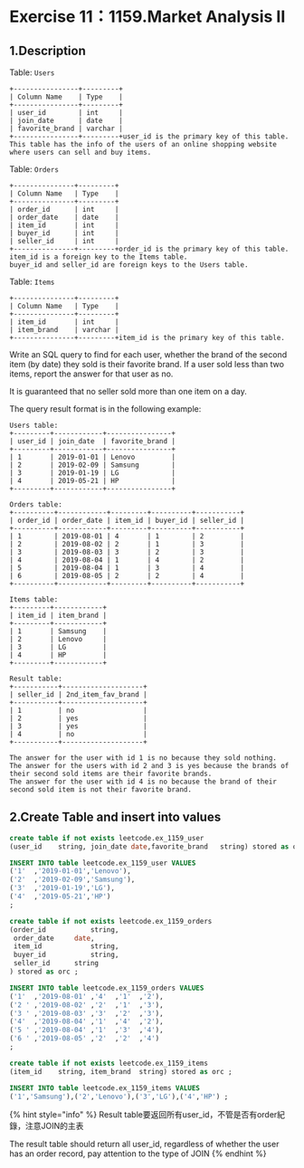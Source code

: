 # Exercise 11：1159.Market Analysis II

## 1.Description

Table: `Users`

```
+----------------+---------+
| Column Name    | Type    |
+----------------+---------+
| user_id        | int     |
| join_date      | date    |
| favorite_brand | varchar |
+----------------+---------+user_id is the primary key of this table.
This table has the info of the users of an online shopping website where users can sell and buy items.
```

Table: `Orders`

```
+---------------+---------+
| Column Name   | Type    |
+---------------+---------+
| order_id      | int     |
| order_date    | date    |
| item_id       | int     |
| buyer_id      | int     |
| seller_id     | int     |
+---------------+---------+order_id is the primary key of this table.
item_id is a foreign key to the Items table.
buyer_id and seller_id are foreign keys to the Users table.
```

Table: `Items`

```
+---------------+---------+
| Column Name   | Type    |
+---------------+---------+
| item_id       | int     |
| item_brand    | varchar |
+---------------+---------+item_id is the primary key of this table.
```

Write an SQL query to find for each user, whether the brand of the second item (by date) they sold is their favorite brand. If a user sold less than two items, report the answer for that user as no.

It is guaranteed that no seller sold more than one item on a day.

The query result format is in the following example:

```
Users table:
+---------+------------+----------------+
| user_id | join_date  | favorite_brand |
+---------+------------+----------------+
| 1       | 2019-01-01 | Lenovo         |
| 2       | 2019-02-09 | Samsung        |
| 3       | 2019-01-19 | LG             |
| 4       | 2019-05-21 | HP             |
+---------+------------+----------------+

Orders table:
+----------+------------+---------+----------+-----------+
| order_id | order_date | item_id | buyer_id | seller_id |
+----------+------------+---------+----------+-----------+
| 1        | 2019-08-01 | 4       | 1        | 2         |
| 2        | 2019-08-02 | 2       | 1        | 3         |
| 3        | 2019-08-03 | 3       | 2        | 3         |
| 4        | 2019-08-04 | 1       | 4        | 2         |
| 5        | 2019-08-04 | 1       | 3        | 4         |
| 6        | 2019-08-05 | 2       | 2        | 4         |
+----------+------------+---------+----------+-----------+

Items table:
+---------+------------+
| item_id | item_brand |
+---------+------------+
| 1       | Samsung    |
| 2       | Lenovo     |
| 3       | LG         |
| 4       | HP         |
+---------+------------+

Result table:
+-----------+--------------------+
| seller_id | 2nd_item_fav_brand |
+-----------+--------------------+
| 1         | no                 |
| 2         | yes                |
| 3         | yes                |
| 4         | no                 |
+-----------+--------------------+

The answer for the user with id 1 is no because they sold nothing.
The answer for the users with id 2 and 3 is yes because the brands of their second sold items are their favorite brands.
The answer for the user with id 4 is no because the brand of their second sold item is not their favorite brand.
```

## 2.Create Table and insert into values

```sql
create table if not exists leetcode.ex_1159_user
(user_id	string, join_date date,favorite_brand	string) stored as orc ;

INSERT INTO table leetcode.ex_1159_user VALUES
('1'  ,'2019-01-01','Lenovo'), 
('2'  ,'2019-02-09','Samsung'), 
('3'  ,'2019-01-19','LG'), 
('4'  ,'2019-05-21','HP') 
;

create table if not exists leetcode.ex_1159_orders
(order_id			string, 
 order_date 	date,
 item_id 			string,
 buyer_id			string,
 seller_id		string
) stored as orc ;

INSERT INTO table leetcode.ex_1159_orders VALUES
('1'  ,'2019-08-01' ,'4'  ,'1'  ,'2'),
('2 ' ,'2019-08-02' ,'2'  ,'1'  ,'3'),
('3 ' ,'2019-08-03' ,'3'  ,'2'  ,'3'), 
('4'  ,'2019-08-04' ,'1'  ,'4'  ,'2'),
('5 ' ,'2019-08-04' ,'1'  ,'3'  ,'4'),
('6 ' ,'2019-08-05' ,'2'  ,'2'  ,'4')
;

create table if not exists leetcode.ex_1159_items
(item_id	string, item_brand	string) stored as orc ;

INSERT INTO table leetcode.ex_1159_items VALUES
('1','Samsung'),('2','Lenovo'),('3','LG'),('4','HP') ; 
```

{% hint style="info" %}
Result table要返回所有user\_id，不管是否有order紀錄，注意JOIN的主表

The result table should return all user\_id, regardless of whether the user has an order record, pay attention to the type of JOIN
{% endhint %}

